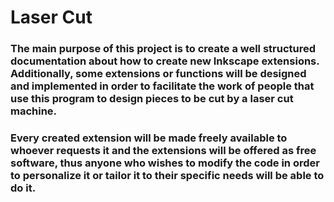 # Laser Cut

### The main purpose of this project is to create a well structured documentation about how to create new Inkscape extensions. Additionally, some extensions or functions will be designed and implemented in order to facilitate the work of people that use this program to design pieces to be cut by a laser cut machine.
###
### Every created extension will be made freely available to whoever requests it and the extensions will be offered as free software, thus anyone who wishes to modify the code in order to personalize it or tailor it to their specific needs will be able to do it.
